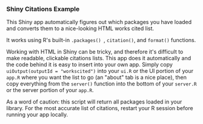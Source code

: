 ### Shiny Citations Example

This Shiny app automatically figures out which packages you have loaded and converts them to a nice-looking HTML works cited list.

It works using R's built-in `.packages() `, `citation()`, and `format()` functions.

Working with HTML in Shiny can be tricky, and therefore it's difficult to make readable, clickable citations lists.  This app does it automatically and the code behind it is easy to insert into your own app.  Simply copy `uiOutput(outputId = "workscited")` into your `ui.R` or the UI portion of your `app.R` where you want the list to go (an "about" tab is a nice place), then copy everything from the `server()` function into the bottom of your `server.R` or the server portion of your `app.R`.

As a word of caution: this script will return all packages loaded in your library.  For the most accurate list of citations, restart your R session before running your app locally.
